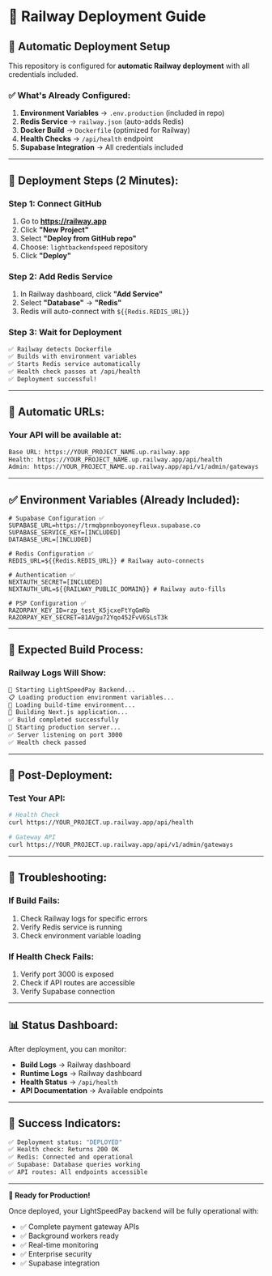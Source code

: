 # 🚀 Railway Deployment Guide

## 🎯 **Automatic Deployment Setup**

This repository is configured for **automatic Railway deployment** with all credentials included.

### **✅ What's Already Configured:**

1. **Environment Variables** → `.env.production` (included in repo)
2. **Redis Service** → `railway.json` (auto-adds Redis)
3. **Docker Build** → `Dockerfile` (optimized for Railway)
4. **Health Checks** → `/api/health` endpoint
5. **Supabase Integration** → All credentials included

---

## 🚀 **Deployment Steps (2 Minutes):**

### **Step 1: Connect GitHub**
1. Go to **https://railway.app**
2. Click **"New Project"**
3. Select **"Deploy from GitHub repo"**
4. Choose: `lightbackendspeed` repository
5. Click **"Deploy"**

### **Step 2: Add Redis Service**
1. In Railway dashboard, click **"Add Service"**
2. Select **"Database"** → **"Redis"**
3. Redis will auto-connect with `${{Redis.REDIS_URL}}`

### **Step 3: Wait for Deployment**
```bash
✅ Railway detects Dockerfile
✅ Builds with environment variables
✅ Starts Redis service automatically  
✅ Health check passes at /api/health
✅ Deployment successful!
```

---

## 🔗 **Automatic URLs:**

### **Your API will be available at:**
```bash
Base URL: https://YOUR_PROJECT_NAME.up.railway.app
Health: https://YOUR_PROJECT_NAME.up.railway.app/api/health
Admin: https://YOUR_PROJECT_NAME.up.railway.app/api/v1/admin/gateways
```

---

## ✅ **Environment Variables (Already Included):**

```env
# Supabase Configuration ✅
SUPABASE_URL=https://trmqbpnnboyoneyfleux.supabase.co
SUPABASE_SERVICE_KEY=[INCLUDED]
DATABASE_URL=[INCLUDED]

# Redis Configuration ✅
REDIS_URL=${{Redis.REDIS_URL}} # Railway auto-connects

# Authentication ✅
NEXTAUTH_SECRET=[INCLUDED]
NEXTAUTH_URL=${{RAILWAY_PUBLIC_DOMAIN}} # Railway auto-fills

# PSP Configuration ✅
RAZORPAY_KEY_ID=rzp_test_K5jcxeFtYgGmRb
RAZORPAY_KEY_SECRET=81AVgu72Yqo452FvV6SLsT3k
```

---

## 🎯 **Expected Build Process:**

### **Railway Logs Will Show:**
```bash
🚀 Starting LightSpeedPay Backend...
📋 Loading production environment variables...
🔨 Loading build-time environment...
🔨 Building Next.js application...
✅ Build completed successfully
🌟 Starting production server...
✅ Server listening on port 3000
✅ Health check passed
```

---

## 🔧 **Post-Deployment:**

### **Test Your API:**
```bash
# Health Check
curl https://YOUR_PROJECT.up.railway.app/api/health

# Gateway API
curl https://YOUR_PROJECT.up.railway.app/api/v1/admin/gateways
```

---

## 🚨 **Troubleshooting:**

### **If Build Fails:**
1. Check Railway logs for specific errors
2. Verify Redis service is running
3. Check environment variable loading

### **If Health Check Fails:**
1. Verify port 3000 is exposed
2. Check if API routes are accessible
3. Verify Supabase connection

---

## 📊 **Status Dashboard:**

After deployment, you can monitor:
- **Build Logs** → Railway dashboard
- **Runtime Logs** → Railway dashboard  
- **Health Status** → `/api/health`
- **API Documentation** → Available endpoints

---

## 🎉 **Success Indicators:**

```bash
✅ Deployment status: "DEPLOYED"
✅ Health check: Returns 200 OK
✅ Redis: Connected and operational
✅ Supabase: Database queries working
✅ API routes: All endpoints accessible
```

---

**🚀 Ready for Production!**

Once deployed, your LightSpeedPay backend will be fully operational with:
- ✅ Complete payment gateway APIs
- ✅ Background workers ready
- ✅ Real-time monitoring
- ✅ Enterprise security
- ✅ Supabase integration 